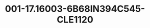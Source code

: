 ---
title: 001-17.16003-6B68IN394C545-CLE1120
image: 001-17.16003-6B68IN394C545-CLE1120.jpg
brand: sposo
layout: vestito
---